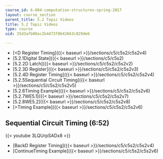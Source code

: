 ```yaml
---
course_id: 6-004-computation-structures-spring-2017
layout: course_section
parent_title: 5.2 Topic Videos
title: 5.2 Topic Videos
type: course
uid: 35d3afb08ac2b4473f0642663c829de6

---
```


*   [<D Register Timing]({{< baseurl >}}/sections/c5/c5s2/c5s2v4)
*   [5.2.1Digital State]({{< baseurl >}}/sections/c5/c5s2)
*   [5.2.2D Latch]({{< baseurl >}}/sections/c5/c5s2/c5s2v2)
*   [5.2.3D Register]({{< baseurl >}}/sections/c5/c5s2/c5s2v3)
*   [5.2.4D Register Timing]({{< baseurl >}}/sections/c5/c5s2/c5s2v4)
*   [5.2.5Sequential Circuit Timing]({{< baseurl >}}/sections/c5/c5s2/c5s2v5)
*   [5.2.6Timing Example]({{< baseurl >}}/sections/c5/c5s2/c5s2v6)
*   [5.2.7WE5.1]({{< baseurl >}}/sections/c5/c5s2/c5s2v7)
*   [5.2.8WE5.2]({{< baseurl >}}/sections/c5/c5s2/c5s2v8)
*   [\>Timing Example]({{< baseurl >}}/sections/c5/c5s2/c5s2v6)

Sequential Circuit Timing (6:52)
--------------------------------

{{< youtube 3LQUrpSADx8 >}}

*   [BackD Register Timing]({{< baseurl >}}/sections/c5/c5s2/c5s2v4)
*   [ContinueTiming Example]({{< baseurl >}}/sections/c5/c5s2/c5s2v6)